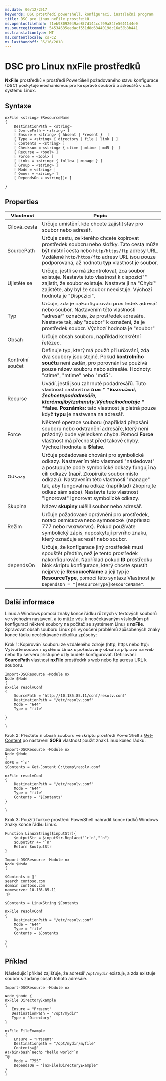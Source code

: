 ```yaml
---
ms.date: 06/12/2017
keywords: DSC prostředí powershell, konfiguraci, instalační program
title: DSC pro Linux nxFile prostředků
ms.openlocfilehash: f1eb98092049ae837d144ccf99a84fe5614144e0
ms.sourcegitcommit: 54534635eedacf531d8d6344019dc16a50b8b441
ms.translationtype: MT
ms.contentlocale: cs-CZ
ms.lasthandoff: 05/16/2018
---
```

# <a name="dsc-for-linux-nxfile-resource"></a>DSC pro Linux nxFile prostředků

**NxFile** prostředků v prostředí PowerShell požadovaného stavu konfigurace (DSC) poskytuje mechanismus pro ke správě souborů a adresářů v uzlu systému Linux.

## <a name="syntax"></a>Syntaxe

```
nxFile <string> #ResourceName
{
    DestinationPath = <string>
    [ SourcePath = <string> ]
    [ Ensure = <string> { Absent | Present }  ]
    [ Type = <string> { directory | file | link } ]
    [ Contents = <string> ]
    [ Checksum = <string> { ctime | mtime | md5 }  ]
    [ Recurse = <bool> ]
    [ Force = <bool> ]
    [ Links = <string> { follow | manage } ]
    [ Group = <string> ]
    [ Mode = <string> ]
    [ Owner = <string> ]
    [ DependsOn = <string[]> ]

}
```

## <a name="properties"></a>Properties

|  Vlastnost |  Popis |
|---|---|
| Cílová_cesta| Určuje umístění, kde chcete zajistit stav pro soubor nebo adresář.|
| SourcePath| Určuje cestu, ze kterého chcete kopírovat prostředek souboru nebo složky. Tato cesta může být místní cesta nebo `http/https/ftp` adresy URL. Vzdálené `http/https/ftp` adresy URL jsou pouze podporovaná, až hodnotu **typ** vlastnost je soubor.|
| Ujistěte se| Určuje, jestli se má zkontrolovat, zda soubor existuje. Nastavte tuto vlastnost k dispozici"" zajistit, že soubor existuje. Nastavte ji na "Chybí" zajistěte, aby byl že soubor neexistuje. Výchozí hodnota je "Dispozici".|
| Typ| Určuje, zda je nakonfigurován prostředek adresář nebo soubor. Nastavením této vlastnosti "adresář" označuje, že prostředek adresáře. Nastavte tak, aby "soubor" k označení, že je prostředek soubor. Výchozí hodnota je "soubor"|
| Obsah| Určuje obsah souboru, například konkrétní řetězec.|
| Kontrolní součet| Definuje typ, který má použít při určování, zda dva soubory jsou stejné. Pokud **kontrolního součtu** není zadán, pro porovnání se používá pouze název souboru nebo adresáře. Hodnoty: "ctime", "mtime" nebo "md5".|
| Recurse| Uvádí, jestli jsou zahrnuté podadresářů. Tuto vlastnost nastavit na **$true** k označení, že chcete podadresáře, které mají být zahrnuty. Výchozí hodnota je **$false**. **Poznámka:** tato vlastnost je platná pouze když **typu** je nastavena na adresář.|
| Force| Některé operace souboru (například přepsání souboru nebo odstranění adresáře, který není prázdný) bude výsledkem chyba. Pomocí **Force** vlastnost má přednost před takové chyby. Výchozí hodnota je **$false**.|
| Odkazy| Určuje požadované chování pro symbolické odkazy. Nastavením této vlastnosti "následovat" a postupujte podle symbolické odkazy fungují na cíli odkazy (např. Zkopírujte soubor místo odkazu). Nastavením této vlastnosti "manage" tak, aby fungoval na odkaz (například) Zkopírujte odkaz sám sebe). Nastavte tuto vlastnost "Ignorovat" Ignorovat symbolické odkazy.|
| Skupina| Název **skupiny** udělil soubor nebo adresář.|
| Režim| Určuje požadované oprávnění pro prostředek, notaci osmičková nebo symbolické. (například 777 nebo rwxrwxrwx). Pokud používáte symbolický zápis, neposkytují prvního znaku, který označuje adresář nebo soubor.|
| dependsOn | Určuje, že konfigurace jiný prostředek musí spouštět předtím, než je tento prostředek nakonfigurován. Například pokud **ID** prostředku blok skriptu konfigurace, který chcete spustit nejprve je **ResourceName** a její typ je **ResourceType**, pomocí této syntaxe Vlastnost je `DependsOn = "[ResourceType]ResourceName"`.|

## <a name="additional-information"></a>Další informace


Linux a Windows pomocí znaky konce řádku různých v textových souborů ve výchozím nastavení, a to může vést k neočekávaným výsledkům při konfiguraci některé soubory na počítač se systémem Linux s __nxFile__. Spravovat obsah souboru Linux při vyloučení problémů způsobených znaky konce řádku neočekávané několika způsoby:

Krok 1: Kopírování souboru ze vzdáleného zdroje (http, https nebo ftp): Vytvořte soubor v systému Linux s požadovaný obsah a příprava na web nebo ftp serveru přístupné uzly budete konfigurovat. Definování __SourcePath__ vlastnost __nxFile__ prostředek s web nebo ftp adresu URL k souboru.

```
Import-DSCResource -Module nx
Node $Node
{
nxFile resolvConf
{
    SourcePath = "http://10.185.85.11/conf/resolv.conf"
    DestinationPath = "/etc/resolv.conf"
    Mode = "644"
    Type = "file"

}

}
```


Krok 2: Přečtěte si obsah souboru ve skriptu prostředí PowerShell s [Get-Content](https://technet.microsoft.com/library/hh849787.aspx) po nastavení __$OFS__ vlastnost použít znak Linux konec řádku.


```
Import-DSCResource -Module nx
Node $Node
{
$OFS = "`n"
$Contents = Get-Content C:\temp\resolv.conf

nxFile resolvConf
{
    DestinationPath = "/etc/resolv.conf"
    Mode = "644"
    Type = "file"
    Contents = "$Contents"
}

}
```


Krok 3: Použití funkce prostředí PowerShell nahradit konce řádků Windows znaky konce řádku Linux.

```
Function LinuxString($inputStr){
    $outputStr = $inputStr.Replace("`r`n","`n")
    $ouputStr += "`n"
    Return $outputStr
}

Import-DSCResource -Module nx
Node $Node
{

$Contents = @'
search contoso.com
domain contoso.com
nameserver 10.185.85.11
'@

$Contents = LinuxString $Contents

nxFile resolvConf
{
    DestinationPath = "/etc/resolv.conf"
    Mode = "644"
    Type = "file"
    Contents = $Contents

}
}
```

## <a name="example"></a>Příklad

Následující příklad zajišťuje, že adresář `/opt/mydir` existuje, a zda existuje soubor s zadaný obsah tohoto adresáře.

```
Import-DSCResource -Module nx

Node $node {
nxFile DirectoryExample
{
   Ensure = "Present"
   DestinationPath = "/opt/mydir"
   Type = "Directory"
}

nxFile FileExample
{
    Ensure = "Present"
    Destinationpath = "/opt/mydir/myfile"
    Contents=@"
#!/bin/bash`necho "hello world"`n
"@
    Mode = “755”
    DependsOn = "[nxFile]DirectoryExample"
}
}
```